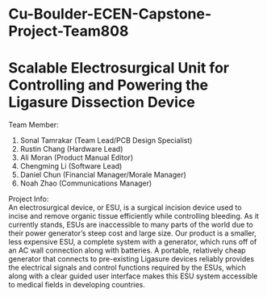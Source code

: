 # Cu-Boulder-ECEN-Capstone-Project-Team808
# Scalable Electrosurgical Unit for Controlling and Powering the Ligasure Dissection Device

Team Member:<br>
1. Sonal Tamrakar (Team Lead/PCB Design Specialist)<br>
2. Rustin Chang (Hardware Lead)<br>
3. Ali Moran (Product Manual Editor)<br>
4. Chengming Li (Software Lead)<br>
5. Daniel Chun (Financial Manager/Morale Manager)<br>
6. Noah Zhao (Communications Manager)<br>

Project Info:<br>
An electrosurgical device, or ESU, is a surgical incision device used to incise and remove organic tissue efficiently while controlling bleeding. As it currently stands, ESUs are inaccessible to many parts of the world due to their power generator’s steep cost and large size. Our product is a smaller, less expensive ESU, a complete system with a generator, which runs off of an AC wall connection along with batteries. A portable, relatively cheap generator that connects to pre-existing Ligasure devices reliably provides the electrical signals and control functions required by the ESUs, which along with a clear guided user interface makes this ESU system accessible to medical fields in developing countries.
